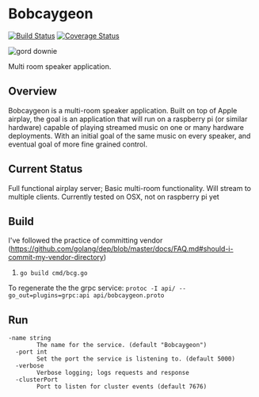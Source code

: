 # Bobcaygeon

[![Build Status](https://travis-ci.org/nstehr/bobcaygeon.svg?branch=master)](https://travis-ci.org/nstehr/bobcaygeon) [![Coverage Status](https://coveralls.io/repos/github/nstehr/bobcaygeon/badge.svg?branch=master)](https://coveralls.io/github/nstehr/bobcaygeon?branch=master)

![gord downie](https://github.com/nstehr/bobcaygeon/blob/master/downie1a.jpg)

Multi room speaker application.

## Overview
Bobcaygeon is a multi-room speaker application.  Built on top of Apple airplay, the goal is an application that will run on a raspberry pi (or similar hardware) capable of playing streamed music on one or many hardware deployments.  With an initial goal of the same music on every speaker, and eventual goal of more fine grained control.

## Current Status
Full functional airplay server; Basic multi-room functionality.  Will stream to multiple clients.
Currently tested on OSX, not on raspberry pi yet

## Build
I've followed the practice of committing vendor (https://github.com/golang/dep/blob/master/docs/FAQ.md#should-i-commit-my-vendor-directory)
1. `go build cmd/bcg.go`

To regenerate the the grpc service:
`protoc -I api/ --go_out=plugins=grpc:api api/bobcaygeon.proto`

## Run
```
-name string
        The name for the service. (default "Bobcaygeon")
  -port int
        Set the port the service is listening to. (default 5000)
  -verbose
        Verbose logging; logs requests and response
  -clusterPort
        Port to listen for cluster events (default 7676)
```
